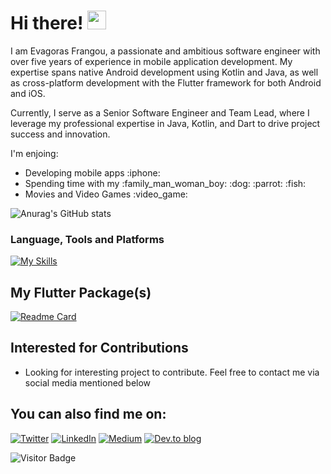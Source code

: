# Hi there! <img src="https://raw.githubusercontent.com/aemmadi/aemmadi/master/wave.gif" width="30">
I am Evagoras Frangou, a passionate and ambitious software engineer with over five years of experience in mobile application development. My expertise spans native Android development using Kotlin and Java, as well as cross-platform development with the Flutter framework for both Android and iOS.

Currently, I serve as a Senior Software Engineer and Team Lead, where I leverage my professional expertise in Java, Kotlin, and Dart to drive project success and innovation.
<!--### I'm Evagoras Frangou - Senior Software Engineer Team Lead, Android and Flutter Developer. -->
<!--![](https://komarev.com/ghpvc/?username=your-github-r1n1os) -->
I'm enjoing:
<ul>
  <li>Developing mobile apps :iphone: </li>
  <li>Spending time with my :family_man_woman_boy: :dog: :parrot: :fish:</li>
  <li>Movies and Video Games :video_game:</li>
</ul>

![Anurag's GitHub stats](https://github-readme-stats.vercel.app/api?username=r1n1os&show_icons=true&theme=transparent&title_color=ffffff&text_color=ffffff&border_color=36BCF7&&icon_color=36BCF7&custom_title=Github+Stats)

### Language, Tools and Platforms
[![My Skills](https://skillicons.dev/icons?i=kotlin,dart,flutter,java,androidstudio,postman,github,bitbucket&theme=dark&perline=4)](https://skillicons.dev)

## My Flutter Package(s)
[![Readme Card](https://github-readme-stats.vercel.app/api/pin/?username=r1n1os&repo=sliding_action_button&show_icons=true&bg_color=00000000&border_color=36BCF7)](https://github.com/r1n1os/sliding_action_button)

## Interested for Contributions
<ul>
  <li>Looking for interesting project to contribute. Feel free to contact me via social media mentioned below</li>
</ul>

## You can also find me on:
[![Twitter](https://img.shields.io/badge/Twitter-%231DA1F2.svg?style=for-the-badge&logo=Twitter&logoColor=white)](https://twitter.com/r1n1os2)
[![LinkedIn](https://img.shields.io/badge/linkedin-%230077B5.svg?style=for-the-badge&logo=linkedin&logoColor=white)](https://www.linkedin.com/in/evagoras-frangou-14a7b2163)
[![Medium](https://img.shields.io/badge/Medium-12100E?style=for-the-badge&logo=medium&logoColor=white)](https://r1n1os.medium.com/)
[![Dev.to blog](https://img.shields.io/badge/dev.to-0A0A0A?style=for-the-badge&logo=dev.to&logoColor=white)](https://dev.to/r1n1os)

![Visitor Badge](https://visitor-badge.laobi.icu/badge?page_id=r1n1os)

